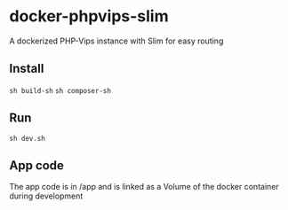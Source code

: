 # docker-phpvips-slim
A dockerized PHP-Vips instance with Slim for easy routing

## Install

`sh build-sh`
`sh composer-sh`

## Run

`sh dev.sh`


## App code

The app code is in /app and is linked as a Volume of the docker container during development
